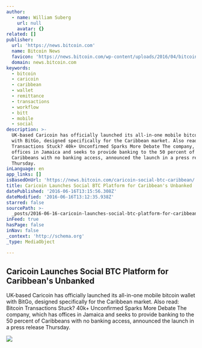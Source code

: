 ```yaml
---
author:
  - name: William Suberg
    url: null
    avatar: {}
related: []
publisher:
  url: 'https://news.bitcoin.com'
  name: Bitcoin News
  favicon: 'https://news.bitcoin.com/wp-content/uploads/2016/04/bitcoin_fav.png'
  domain: news.bitcoin.com
keywords:
  - bitcoin
  - caricoin
  - caribbean
  - wallet
  - remittance
  - transactions
  - workflow
  - bitt
  - mobile
  - social
description: >-
  UK-based Caricoin has officially launched its all-in-one mobile bitcoin wallet
  with BitGo, designed specifically for the Caribbean market. Also read: Bitcoin
  Transactions Stuck? 40k+ Unconfirmed Sparks More Debate The company, which has
  offices in Jamaica and seeks to provide banking to the 50 percent of
  Caribbeans with no banking access, announced the launch in a press release
  Thursday.
inLanguage: en
app_links: []
isBasedOnUrl: 'https://news.bitcoin.com/caricoin-social-btc-caribbean/'
title: Caricoin Launches Social BTC Platform for Caribbean's Unbanked
datePublished: '2016-06-16T13:15:56.308Z'
dateModified: '2016-06-16T13:12:35.938Z'
starred: false
sourcePath: >-
  _posts/2016-06-16-caricoin-launches-social-btc-platform-for-caribbeans-unbank.md
inFeed: true
hasPage: false
inNav: false
_context: 'http://schema.org'
_type: MediaObject

---
```

<article style=""><h1>Caricoin Launches Social BTC Platform for Caribbean's Unbanked</h1><p>UK-based Caricoin has officially launched its all-in-one mobile bitcoin wallet with BitGo, designed specifically for the Caribbean market. Also read: Bitcoin Transactions Stuck? 40k+ Unconfirmed Sparks More Debate The company, which has offices in Jamaica and seeks to provide banking to the 50 percent of Caribbeans with no banking access, announced the launch in a press release Thursday.</p><img src="https://news.bitcoin.com/wp-content/uploads/2016/06/Caribbean.jpg" /></article>